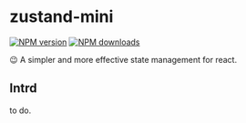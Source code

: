 # zustand-mini

[![NPM version](https://img.shields.io/npm/v/react-soda.svg?style=flat)](https://npmjs.org/package/react-soda)
[![NPM downloads](https://img.shields.io/npm/dm/react-soda)](https://npmjs.org/package/react-soda)

😉 A simpler and more effective state management for react.

## Intrd

to do.

